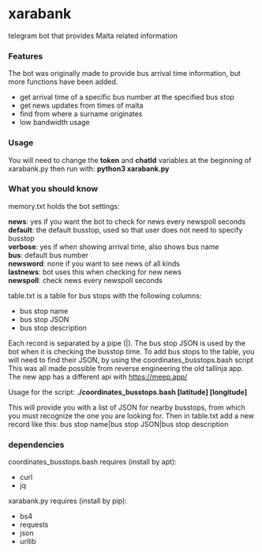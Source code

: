 # xarabank
telegram bot that provides Malta related information

### Features ###
The bot was originally made to provide bus arrival time information, but more functions have been added.

* get arrival time of a specific bus number at the specified bus stop
* get news updates from times of malta
* find from where a surname originates
* low bandwidth usage

### Usage ###
You will need to change the **token** and **chatId** variables at the beginning of xarabank.py
then run with: **python3 xarabank.py**

### What you should know ###
memory.txt holds the bot settings:

**news**: yes if you want the bot to check for news every newspoll seconds<br />
**default**: the default busstop, used so that user does not need to specify busstop<br />
**verbose**: yes if when showing arrival time, also shows bus name<br />
**bus**: default bus number<br />
**newsword**: none if you want to see news of all kinds<br />
**lastnews**: bot uses this when checking for new news<br />
**newspoll**: check news every newspoll seconds<br />

table.txt is a table for bus stops with the following columns:

* bus stop name
* bus stop JSON
* bus stop description

Each record is separated by a pipe (|).
The bus stop JSON is used by the bot when it is checking the busstop time.
To add bus stops to the table, you will need to find their JSON, by using the coordinates_busstops.bash script
This was all made possible from reverse engineering the old tallinja app. The new app has a different api with https://meep.app/

Usage for the script: **./coordinates_busstops.bash [latitude] [longitude]**

This will provide you with a list of JSON for nearby busstops, from which you must recognize the one you are looking for.
Then in table.txt add a new record like this: bus stop name|bus stop JSON|bus stop description

### dependencies ###
coordinates_busstops.bash requires (install by apt):
* curl
* jq

xarabank.py requires (install by pip):
* bs4
* requests
* json
* urllib
